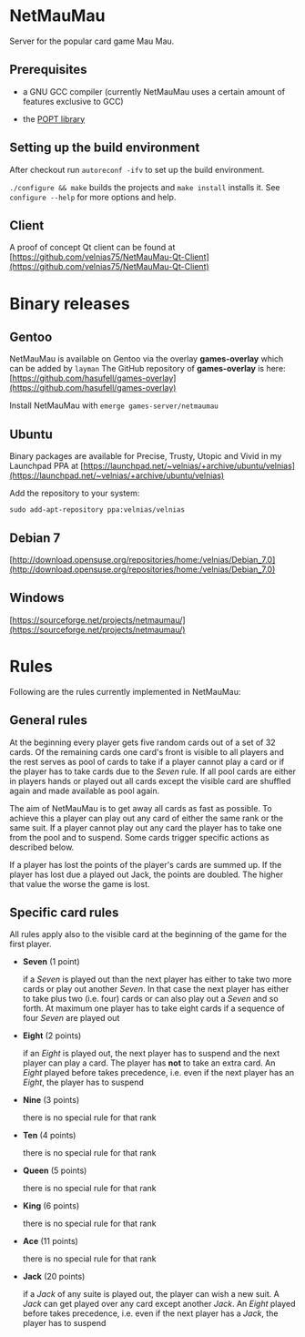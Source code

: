 NetMauMau
=========

Server for the popular card game Mau Mau.

Prerequisites
-------------

* a GNU GCC compiler (currently NetMauMau uses a certain amount of features exclusive to GCC)

* the [POPT library](http://rpm5.org/files/popt/)

Setting up the build environment
--------------------------------

After checkout run `autoreconf -ifv` to set up the build environment.

`./configure && make` builds the projects and `make install` installs it. 
See `configure --help` for more options and help.

Client
------

A proof of concept Qt client can be found at [https://github.com/velnias75/NetMauMau-Qt-Client](https://github.com/velnias75/NetMauMau-Qt-Client)


Binary releases
===============

Gentoo
------
NetMauMau is available on Gentoo via the overlay **games-overlay** which can be added by `layman`
The GitHub repository of **games-overlay** is here: [https://github.com/hasufell/games-overlay](https://github.com/hasufell/games-overlay)

Install NetMauMau with `emerge games-server/netmaumau`

Ubuntu
------
Binary packages are available for Precise, Trusty, Utopic and Vivid
in my Launchpad PPA at [https://launchpad.net/~velnias/+archive/ubuntu/velnias](https://launchpad.net/~velnias/+archive/ubuntu/velnias)

Add the repository to your system: 

`sudo add-apt-repository ppa:velnias/velnias`

Debian 7
--------
[http://download.opensuse.org/repositories/home:/velnias/Debian_7.0](http://download.opensuse.org/repositories/home:/velnias/Debian_7.0)


Windows
-------
[https://sourceforge.net/projects/netmaumau/](https://sourceforge.net/projects/netmaumau/)


Rules
=====

Following are the rules currently implemented in NetMauMau:

General rules
-------------

At the beginning every player gets five random cards out of a set of 32 cards. Of the remaining 
cards one card's front is visible to all players and the rest serves as pool of cards to take if
a player cannot play a card or if the player has to take cards due to the *Seven* rule. If all 
pool cards are either in players hands or played out all cards except the visible card are 
shuffled again and made available as pool again.

The aim of NetMauMau is to get away all cards as fast as possible. To achieve this a player
can play out any card of either the same rank or the same suit. If a player cannot play out
any card the player has to take one from the pool and to suspend. Some cards trigger specific 
actions as described below.

If a player has lost the points of the player's cards are summed up. If the player has lost due a
played out Jack, the points are doubled. The higher that value the worse the game is lost.

Specific card rules
-------------------

All rules apply also to the visible card at the beginning of the game for the first player.

* **Seven** (1 point)

   if a *Seven* is played out than the next player has either to take two more cards or play 
   out another *Seven*. In that case the next player has either to take plus two (i.e. four)
   cards or can also play out a *Seven* and so forth. At maximum one player has to take eight 
   cards if a sequence of four *Seven* are played out

* **Eight** (2 points)

   if an *Eight* is played out, the next player has to suspend and the next player can play 
   a card. The player has **not** to take an extra card. An *Eight* played before takes 
   precedence, i.e. even if the next player has an *Eight*, the player has to suspend

* **Nine** (3 points)

   there is no special rule for that rank

* **Ten** (4 points)

   there is no special rule for that rank

* **Queen** (5 points)

   there is no special rule for that rank

* **King** (6 points)

   there is no special rule for that rank

* **Ace** (11 points)

   there is no special rule for that rank

* **Jack** (20 points)

   if a *Jack* of any suite is played out, the player can wish a new suit. A *Jack* can get
   played over any card except another *Jack*. An *Eight* played before takes precedence, i.e.
   even if the next player has a *Jack*, the player has to suspend
